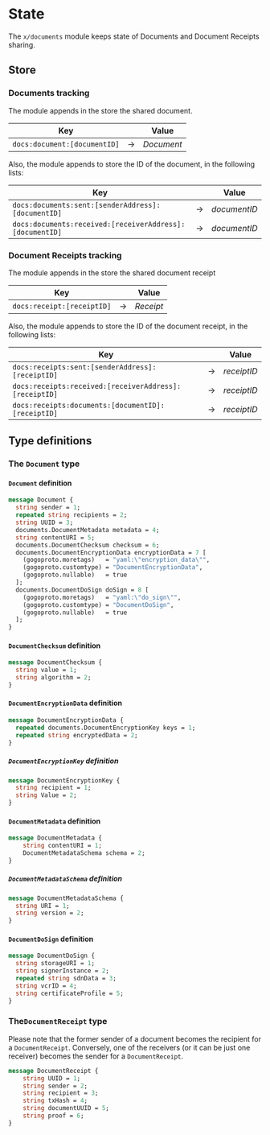 <!--
order: 1
-->

# State

The `x/documents` module keeps state of Documents and Document Receipts sharing.

## Store

### Documents tracking

The module appends in the store the shared document.

| Key |  | Value |
| ------- | ---------- | ---------- | 
| `docs:document:[documentID]` | &rarr; | _Document_ |

Also, the module appends to store the ID of the document, in the following lists:

| Key |  | Value |
| ------- | ---------- | ---------- | 
| `docs:documents:sent:[senderAddress]:[documentID]` | &rarr; | _documentID_ |
| `docs:documents:received:[receiverAddress]:[documentID]` | &rarr; | _documentID_ |

### Document Receipts tracking

The module appends in the store the shared document receipt

| Key |  | Value |
| ------- | ---------- | ---------- | 
| `docs:receipt:[receiptID]` | &rarr; | _Receipt_ |

Also, the module appends to store the ID of the document receipt, in the following lists:

| Key |  | Value |
| ------- | ---------- | ---------- | 
| `docs:receipts:sent:[senderAddress]:[receiptID]` | &rarr; | _receiptID_ |
| `docs:receipts:received:[receiverAddress]:[receiptID]` | &rarr; | _receiptID_ |
| `docs:receipts:documents:[documentID]:[receiptID]` | &rarr; | _receiptID_ |

## Type definitions

### The `Document` type

#### `Document` definition
```protobuf
message Document {
  string sender = 1; 
  repeated string recipients = 2; 
  string UUID = 3; 
  documents.DocumentMetadata metadata = 4; 
  string contentURI = 5; 
  documents.DocumentChecksum checksum = 6; 
  documents.DocumentEncryptionData encryptionData = 7 [
    (gogoproto.moretags)   = "yaml:\"encryption_data\"",
    (gogoproto.customtype) = "DocumentEncryptionData",
    (gogoproto.nullable)   = true
  ]; 
  documents.DocumentDoSign doSign = 8 [
    (gogoproto.moretags)   = "yaml:\"do_sign\"",
    (gogoproto.customtype) = "DocumentDoSign",
    (gogoproto.nullable)   = true
  ];
}
```

#### `DocumentChecksum` definition

```protobuf
message DocumentChecksum {
  string value = 1;
  string algorithm = 2;
}
```

#### `DocumentEncryptionData` definition

```protobuf
message DocumentEncryptionData {
  repeated documents.DocumentEncryptionKey keys = 1;
  repeated string encryptedData = 2;
}
```

##### `DocumentEncryptionKey` definition

```protobuf
message DocumentEncryptionKey {
  string recipient = 1;
  string Value = 2;
}
```

#### `DocumentMetadata` definition

```protobuf
message DocumentMetadata {
	string contentURI = 1;
	DocumentMetadataSchema schema = 2;
}
```

##### `DocumentMetadataSchema` definition

```protobuf
message DocumentMetadataSchema {
  string URI = 1;
  string version = 2;
}
```

#### `DocumentDoSign` definition

```protobuf
message DocumentDoSign {
  string storageURI = 1;
  string signerInstance = 2;
  repeated string sdnData = 3; 
  string vcrID = 4;
  string certificateProfile = 5;
}
```

### The`DocumentReceipt` type

Please note that the former sender of a document becomes the recipient for a `DocumentReceipt`.
Conversely, one of the receivers (or it can be just one receiver) becomes the sender for a `DocumentReceipt`.

```protobuf
message DocumentReceipt {
    string UUID = 1; 
    string sender = 2; 
    string recipient = 3; 
    string txHash = 4; 
    string documentUUID = 5;
    string proof = 6;
}
```
